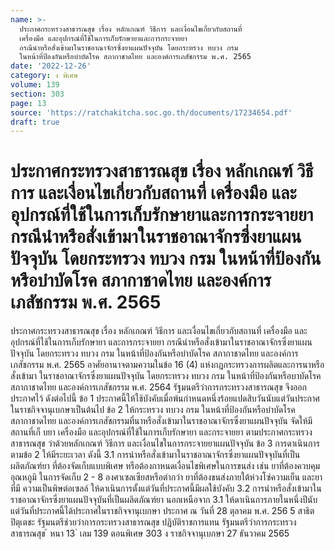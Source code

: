 ```yaml
---
name: >-
  ประกาศกระทรวงสาธารณสุข เรื่อง หลักเกณฑ์ วิธีการ และเงื่อนไขเกี่ยวกับสถานที่
  เครื่องมือ และอุปกรณ์ที่ใช้ในการเก็บรักษายาและการกระจายยา
  กรณีนำหรือสั่งเข้ามาในราชอาณาจักรซึ่งยาแผนปัจจุบัน โดยกระทรวง ทบวง กรม
  ในหน้าที่ป้องกันหรือบำบัดโรค สภากาชาดไทย และองค์การเภสัชกรรม พ.ศ. 2565
date: '2022-12-26'
category: ง พิเศษ
volume: 139
section: 303
page: 13
source: 'https://ratchakitcha.soc.go.th/documents/17234654.pdf'
draft: true
---
```


# ประกาศกระทรวงสาธารณสุข เรื่อง หลักเกณฑ์ วิธีการ และเงื่อนไขเกี่ยวกับสถานที่ เครื่องมือ และอุปกรณ์ที่ใช้ในการเก็บรักษายาและการกระจายยา กรณีนำหรือสั่งเข้ามาในราชอาณาจักรซึ่งยาแผนปัจจุบัน โดยกระทรวง ทบวง กรม ในหน้าที่ป้องกันหรือบำบัดโรค สภากาชาดไทย และองค์การเภสัชกรรม พ.ศ. 2565

ประกาศกระทรวงสาธารณสุข เรื่อง หลักเกณฑ์ วิธีการ และเงื่อนไขเกี่ยวกับสถานที่ เครื่องมือ และอุปกรณ์ที่ใช้ในการเก็บรักษายา และการกระจายยา กรณีนำหรือสั่งเข้ามาในราชอาณาจักรซึ่งยาแผนปัจจุบัน โดยกระทรวง ทบวง กรม ในหน้าที่ป้องกันหรือบำบัดโรค สภากาชาดไทย และองค์การเภสัชกรรม พ.ศ. 2565 อาศัยอานาจตามความในข้อ 16 (4) แห่งกฎกระทรวงการผลิตและการนาหรือสั่งเข้ามา ในราชอาณาจักรซึ่งยาแผนปัจจุบัน โดยกระทรวง ทบวง กรม ในหน้าที่ป้องกันหรือบาบัดโรค สภากาชาดไทย และองค์การเภสัชกรรม พ.ศ. 2564 รัฐมนตรีว่าการกระทรวงสาธารณสุข จึงออกประกาศไว้ ดังต่อไปนี้ ข้อ 1 ประกาศนี้ให้ใช้บังคับเมื่อพ้นกำหนดหนึ่งร้อยแปดสิบวันนับแต่วันประกาศ ในราชกิจจานุเบกษาเป็นต้นไป ข้อ 2 ให้กระทรวง ทบวง กรม ในหน้าที่ป้องกันหรือบำบัดโรค สภากาชาดไทย และองค์การเภสัชกรรมที่นาหรือสั่งเข้ามาในราชอาณาจักรซึ่งยาแผนปัจจุบัน จัดให้มีสถานที่เก็ บยา เครื่องมือ และอุปกรณ์ที่ใช้ในการเก็บรักษายา และกระจายยา ตามประกาศกระทรวงสาธารณสุข ว่าด้วยหลักเกณฑ์ วิธีการ และเงื่อนไขในการกระจายยาแผนปัจจุบัน ข้อ 3 การดาเนินการตามข้อ 2 ให้มีระยะเวลา ดังนี้ 3.1 การนำหรือสั่งเข้ามาในราชอาณาจักรซึ่งยาแผนปัจจุบันที่เป็นผลิตภัณฑ์ยา ที่ต้องจัดเก็บแบบพิเศษ หรือต้องกาหนดเงื่อนไขพิเศษในการขนส่ง เช่น ยาที่ต้องควบคุมอุณหภูมิ ในการจัดเก็บ 2 - 8 องศาเซลเซียสหรือต่ากว่า ยาที่ต้องขนส่งภายใต้ห่วงโซ่ความเย็น และยา ที่มี ความเป็นพิษต่อเซลล์ ให้ดาเนินการตั้งแต่วันที่ประกาศนี้มีผลใช้บังคับ 3.2 การนำหรือสั่งเข้ามาในราชอาณาจักรซึ่งยาแผนปัจจุบันที่เป็นผลิตภัณฑ์ยา นอกเหนือจาก 3.1 ให้ดาเนินการภายในหนึ่งปีนับแต่วันที่ประกาศนี้ได้ประกาศในราชกิจจานุเบกษา ประกาศ ณ วันที่ 28 ตุลาคม พ.ศ. 256 5 สาธิต ปิตุเตชะ รัฐมนตรีช่วยว่าการกระทรวงสาธารณสุข ปฏิบัติราชการแทน รัฐมนตรีว่าการกระทรวงสาธารณสุข ้ หนา 13 ่ เลม 139 ตอนพิเศษ 303 ง ราชกิจจานุเบกษา 27 ธันวาคม 2565
